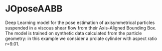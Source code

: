 # JOposeAABB
Deep Learning model for the pose estimation of axisymmetrical particles suspended in a viscous shear flow from their Axis-Aligned Bounding Box.
The model is trained on synthetic data calculated from the particle geometry: in this example we consider a prolate cylinder with aspect ratio r=9.01.
